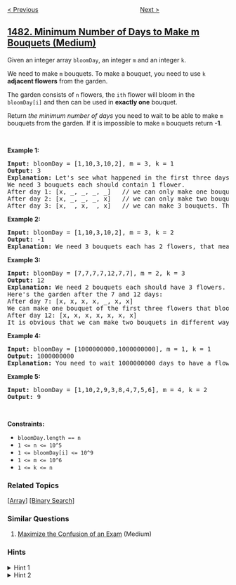 <!--|This file generated by command(leetcode description); DO NOT EDIT.    |-->
<!--+----------------------------------------------------------------------+-->
<!--|@author    awesee <openset.wang@gmail.com>                           |-->
<!--|@link      https://github.com/awesee                                 |-->
<!--|@home      https://github.com/awesee/leetcode                        |-->
<!--+----------------------------------------------------------------------+-->

[< Previous](../least-number-of-unique-integers-after-k-removals "Least Number of Unique Integers after K Removals")
　　　　　　　　　　　　　　　　
[Next >](../kth-ancestor-of-a-tree-node "Kth Ancestor of a Tree Node")

## [1482. Minimum Number of Days to Make m Bouquets (Medium)](https://leetcode.com/problems/minimum-number-of-days-to-make-m-bouquets "制作 m 束花所需的最少天数")

<p>Given an integer array <code>bloomDay</code>, an integer <code>m</code> and an integer <code>k</code>.</p>

<p>We need to make <code>m</code>&nbsp;bouquets. To make a bouquet,&nbsp;you need to use <code>k</code> <strong>adjacent flowers</strong> from the garden.</p>

<p>The garden consists of <code>n</code> flowers, the <code>ith</code> flower will bloom in the <code>bloomDay[i]</code>&nbsp;and then can be used in&nbsp;<strong>exactly one</strong> bouquet.</p>

<p>Return <em>the minimum number of days</em> you need to wait to be able to make <code>m</code> bouquets from the garden. If it is impossible to make <code>m</code> bouquets return <strong>-1</strong>.</p>

<p>&nbsp;</p>
<p><strong>Example 1:</strong></p>

<pre>
<strong>Input:</strong> bloomDay = [1,10,3,10,2], m = 3, k = 1
<strong>Output:</strong> 3
<strong>Explanation:</strong> Let&#39;s see what happened in the first three days. x means flower bloomed and _ means flower didn&#39;t bloom in the garden.
We need 3 bouquets each should contain 1 flower.
After day 1: [x, _, _, _, _]   // we can only make one bouquet.
After day 2: [x, _, _, _, x]   // we can only make two bouquets.
After day 3: [x, _, x, _, x]   // we can make 3 bouquets. The answer is 3.
</pre>

<p><strong>Example 2:</strong></p>

<pre>
<strong>Input:</strong> bloomDay = [1,10,3,10,2], m = 3, k = 2
<strong>Output:</strong> -1
<strong>Explanation:</strong> We need 3 bouquets each has 2 flowers, that means we need 6 flowers. We only have 5 flowers so it is impossible to get the needed bouquets and we return -1.
</pre>

<p><strong>Example 3:</strong></p>

<pre>
<strong>Input:</strong> bloomDay = [7,7,7,7,12,7,7], m = 2, k = 3
<strong>Output:</strong> 12
<strong>Explanation:</strong> We need 2 bouquets each should have 3 flowers.
Here&#39;s the garden after the 7 and 12 days:
After day 7: [x, x, x, x, _, x, x]
We can make one bouquet of the first three flowers that bloomed. We cannot make another bouquet from the last three flowers that bloomed because they are not adjacent.
After day 12: [x, x, x, x, x, x, x]
It is obvious that we can make two bouquets in different ways.
</pre>

<p><strong>Example 4:</strong></p>

<pre>
<strong>Input:</strong> bloomDay = [1000000000,1000000000], m = 1, k = 1
<strong>Output:</strong> 1000000000
<strong>Explanation:</strong> You need to wait 1000000000 days to have a flower ready for a bouquet.
</pre>

<p><strong>Example 5:</strong></p>

<pre>
<strong>Input:</strong> bloomDay = [1,10,2,9,3,8,4,7,5,6], m = 4, k = 2
<strong>Output:</strong> 9
</pre>

<p>&nbsp;</p>
<p><strong>Constraints:</strong></p>

<ul>
	<li><code>bloomDay.length == n</code></li>
	<li><code>1 &lt;= n &lt;= 10^5</code></li>
	<li><code>1 &lt;= bloomDay[i] &lt;= 10^9</code></li>
	<li><code>1 &lt;= m &lt;= 10^6</code></li>
	<li><code>1 &lt;= k &lt;= n</code></li>
</ul>

### Related Topics
  [[Array](../../tag/array/README.md)]
  [[Binary Search](../../tag/binary-search/README.md)]

### Similar Questions
  1. [Maximize the Confusion of an Exam](../maximize-the-confusion-of-an-exam) (Medium)

### Hints
<details>
<summary>Hint 1</summary>
If we can make m or more bouquets at day x, then we can still make m or more bouquets at any day y > x.
</details>

<details>
<summary>Hint 2</summary>
We can check easily if we can make enough bouquets at day x if we can get group adjacent flowers at day x.
</details>
